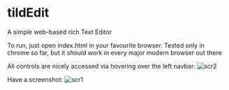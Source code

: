 # tildEdit
A simple web-based rich Text Editor

To run, just open index.html in your favourite browser.
Tested only in chrome so far, but it *should* work in every major modern browser out there

All controls are nicely accessed via hovering over the left navbar:
![scr2](http://i.imgur.com/aWYYvRf.png)

Have a screenshot:
![scr1](http://i.imgur.com/NzPGkji.png)
